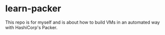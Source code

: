 # learn-packer
This repo is for myself and is about how to build VMs in an automated way with HashiCorp's Packer.
